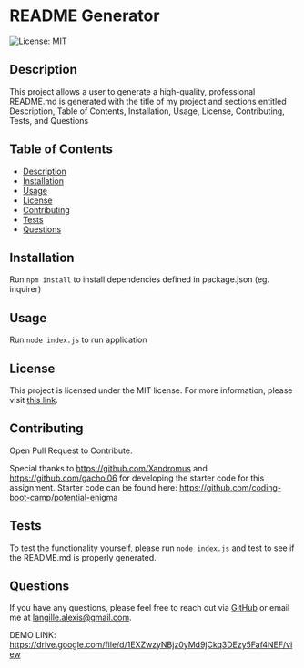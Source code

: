 # README Generator

![License: MIT](https://img.shields.io/badge/License-MIT-yellow.svg)

## Description

This project allows a user to generate a high-quality, professional README.md is generated with the title of my project and sections entitled Description, Table of Contents, Installation, Usage, License, Contributing, Tests, and Questions

## Table of Contents

- [Description](#description)
- [Installation](#installation)
- [Usage](#usage)
- [License](#license)
- [Contributing](#contributing)
- [Tests](#tests)
- [Questions](#questions)

## Installation

Run `npm install` to install dependencies defined in package.json (eg. inquirer)

## Usage

Run `node index.js` to run application

## License

This project is licensed under the MIT license. For more information, please visit [this link](https://opensource.org/licenses/MIT).


## Contributing

Open Pull Request to Contribute.

Special thanks to https://github.com/Xandromus and https://github.com/gachoi06 for developing the starter code for this assignment. Starter code can be found here: https://github.com/coding-boot-camp/potential-enigma

## Tests

To test the functionality yourself, please run `node index.js` and test to see if the README.md is properly generated.

## Questions

If you have any questions, please feel free to reach out via [GitHub](https://github.com/alangille01) or email me at langille.alexis@gmail.com.


DEMO LINK: https://drive.google.com/file/d/1EXZwzyNBjz0yMd9jCkq3DEzy5Faf4NEF/view